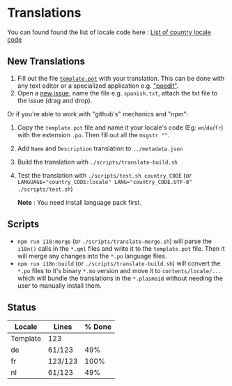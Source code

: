 # Translations

You can found found the list of locale code here : [List of country locale code](https://saimana.com/list-of-country-locale-code/)

## New Translations

1. Fill out the file [`template.pot`](template.pot) with your translation. This can be done with any
   text editor or a specialized application e.g. ["poedit"](https://poedit.net).
2. Open a [new issue](https://github.com/orblazer/plasma-applet-resources-monitor/issues/new),
   name the file e.g. `spanish.txt`, attach the txt file to the issue (drag and drop).

Or if you're able to work with "github's" mechanics and "npm":

1. Copy the `template.pot` file and name it your locale's code (Eg: `en`/`de`/`fr`) with the
   extension `.po`. Then fill out all the `msgstr ""`.
2. Add `Name` and `Description` translation to `../metadata.json`
3. Build the translation with `./scripts/translate-build.sh`
4. Test the translation with `./scripts/test.sh country_CODE` (or `LANGUAGE="country_CODE:locale" LANG="country_CODE.UTF-8" ./scripts/test.sh`)

   **Note** : You need install language pack first.

## Scripts

- `npm run i18:merge` (or `./scripts/translate-merge.sh`) will parse the `i18n()` calls in the `*.qml` files and write it to the
  `template.pot` file. Then it will merge any changes into the `*.po` language files.
- `npm run i18n:build` (or `./scripts/translate-build.sh`) will convert the `*.po` files to it's binary `*.mo` version and move it
  to `contents/locale/...` which will bundle the translations in the `*.plasmoid` without needing
  the user to manually install them.

## Status

|  Locale  |  Lines  | % Done|
|----------|---------|-------|
| Template |     123 |       |
| de       |  61/123 |   49% |
| fr       | 123/123 |  100% |
| nl       |  61/123 |   49% |
